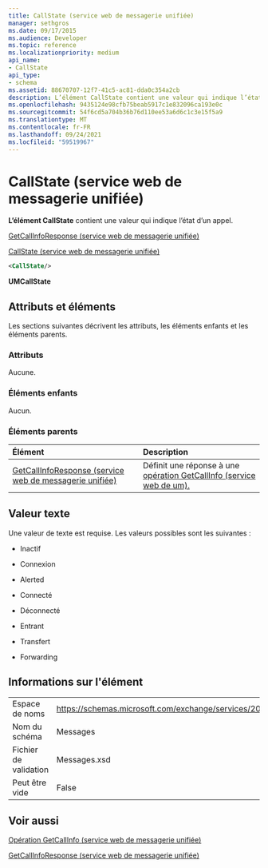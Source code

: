 ```yaml
---
title: CallState (service web de messagerie unifiée)
manager: sethgros
ms.date: 09/17/2015
ms.audience: Developer
ms.topic: reference
ms.localizationpriority: medium
api_name:
- CallState
api_type:
- schema
ms.assetid: 88670707-12f7-41c5-ac81-dda0c354a2cb
description: L’élément CallState contient une valeur qui indique l’état d’un appel.
ms.openlocfilehash: 9435124e98cfb75beab5917c1e832096ca193e0c
ms.sourcegitcommit: 54f6cd5a704b36b76d110ee53a6d6c1c3e15f5a9
ms.translationtype: MT
ms.contentlocale: fr-FR
ms.lasthandoff: 09/24/2021
ms.locfileid: "59519967"
---
```

# <a name="callstate-um-web-service"></a>CallState (service web de messagerie unifiée)

**L’élément CallState** contient une valeur qui indique l’état d’un appel. 
  
[GetCallInfoResponse (service web de messagerie unifiée)](getcallinforesponse-um-web-service.md)
  
[CallState (service web de messagerie unifiée)](callstate-um-web-service.md)
  
```xml
<CallState/>
```

 **UMCallState**
## <a name="attributes-and-elements"></a>Attributs et éléments

Les sections suivantes décrivent les attributs, les éléments enfants et les éléments parents.
  
### <a name="attributes"></a>Attributs

Aucune.
  
### <a name="child-elements"></a>Éléments enfants

Aucun.
  
### <a name="parent-elements"></a>Éléments parents

|**Élément**|**Description**|
|:-----|:-----|
|[GetCallInfoResponse (service web de messagerie unifiée)](getcallinforesponse-um-web-service.md) <br/> |Définit une réponse à une [opération GetCallInfo (service web de um).](getcallinfo-operation-um-web-service.md)  <br/> |
   
## <a name="text-value"></a>Valeur texte

Une valeur de texte est requise. Les valeurs possibles sont les suivantes :
  
- Inactif
    
- Connexion
    
- Alerted
    
- Connecté
    
- Déconnecté
    
- Entrant
    
- Transfert
    
- Forwarding
    
## <a name="element-information"></a>Informations sur l'élément

|||
|:-----|:-----|
|Espace de noms  <br/> |https://schemas.microsoft.com/exchange/services/2006/message  <br/> |
|Nom du schéma  <br/> |Messages  <br/> |
|Fichier de validation  <br/> |Messages.xsd  <br/> |
|Peut être vide  <br/> |False  <br/> |
   
## <a name="see-also"></a>Voir aussi



[Opération GetCallInfo (service web de messagerie unifiée)](getcallinfo-operation-um-web-service.md)
  
[GetCallInfoResponse (service web de messagerie unifiée)](getcallinforesponse-um-web-service.md)

